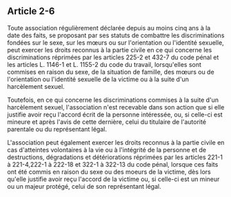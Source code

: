Article 2-6
----
Toute association régulièrement déclarée depuis au moins cinq ans à la date des
faits, se proposant par ses statuts de combattre les discriminations fondées sur
le sexe, sur les mœurs ou sur l'orientation ou l'identité sexuelle, peut exercer
les droits reconnus à la partie civile en ce qui concerne les discriminations
réprimées par les articles 225-2 et 432-7 du code pénal et les articles L.
1146-1 et L. 1155-2 du code du travail, lorsqu'elles sont commises en raison du
sexe, de la situation de famille, des mœurs ou de l'orientation ou l'identité
sexuelle de la victime ou à la suite d'un harcèlement sexuel.

Toutefois, en ce qui concerne les discriminations commises à la suite d'un
harcèlement sexuel, l'association n'est recevable dans son action que si elle
justifie avoir reçu l'accord écrit de la personne intéressée, ou, si celle-ci
est mineure et après l'avis de cette dernière, celui du titulaire de l'autorité
parentale ou du représentant légal.

L'association peut également exercer les droits reconnus à la partie civile en
cas d'atteintes volontaires à la vie ou à l'intégrité de la personne et de
destructions, dégradations et détériorations réprimées par les articles 221-1 à
221-4,222-1 à 222-18 et 322-1 à 322-13 du code pénal, lorsque ces faits ont été
commis en raison du sexe ou des moeurs de la victime, dès lors qu'elle justifie
avoir reçu l'accord de la victime ou, si celle-ci est un mineur ou un majeur
protégé, celui de son représentant légal.
